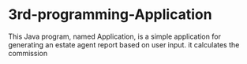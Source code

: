 # 3rd-programming-Application
This Java program, named Application, is a simple application for generating an estate agent report based on user input. it calculates the commission 
